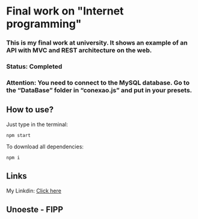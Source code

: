 # Final work on "Internet programming"
### This is my final work at university. It shows an example of an API with MVC and REST architecture on the web.
### Status: Completed
### Attention: You need to connect to the MySQL database. Go to the “DataBase” folder in “conexao.js” and put in your presets.

## How to use?
Just type in the terminal:
<br/>

```npm start```
<br/>

To download all dependencies:
<br/>

```npm i```
<br/>

## Links
My Linkdin: [Click here](https://www.linkedin.com/in/roberto-komuro-824912354/)
## Unoeste - FIPP